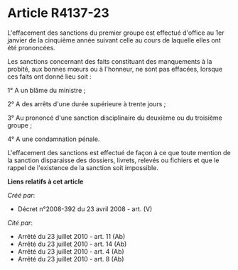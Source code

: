 # Article R4137-23

L'effacement des sanctions du premier groupe est effectué d'office au 1er janvier de la cinquième année suivant celle au
cours de laquelle elles ont été prononcées.

Les sanctions concernant des faits constituant des manquements à la probité, aux bonnes mœurs ou à l'honneur, ne sont pas
effacées, lorsque ces faits ont donné lieu soit :

1° A un blâme du ministre ;

2° A des arrêts d'une durée supérieure à trente jours ;

3° Au prononcé d'une sanction disciplinaire du deuxième ou du troisième groupe ;

4° A une condamnation pénale.

L'effacement des sanctions est effectué de façon à ce que toute mention de la sanction disparaisse des dossiers, livrets,
relevés ou fichiers et que le rappel de l'existence de la sanction soit impossible.

**Liens relatifs à cet article**

_Créé par_:

  - Décret n°2008-392 du 23 avril 2008 - art. (V)

_Cité par_:

  - Arrêté du 23 juillet 2010 - art. 11 (Ab)
  - Arrêté du 23 juillet 2010 - art. 14 (Ab)
  - Arrêté du 23 juillet 2010 - art. 4 (Ab)
  - Arrêté du 23 juillet 2010 - art. 8 (Ab)
